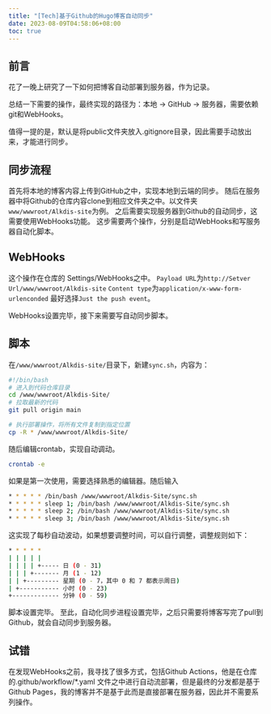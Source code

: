 ```yaml
---
title: "[Tech]基于Github的Hugo博客自动同步"
date: 2023-08-09T04:58:06+08:00
toc: true
---
```

## 前言

花了一晚上研究了一下如何把博客自动部署到服务器，作为记录。

总结一下需要的操作，最终实现的路径为：本地 -> GitHub -> 服务器，需要依赖git和WebHooks。

值得一提的是，默认是将public文件夹放入.gitignore目录，因此需要手动放出来，才能进行同步。

## 同步流程

首先将本地的博客内容上传到GitHub之中，实现本地到云端的同步。
随后在服务器中将Github的仓库内容clone到相应文件夹之中。以文件夹`www/wwwroot/Alkdis-site`为例。
之后需要实现服务器到Github的自动同步，这需要使用WebHooks功能。
这步需要两个操作，分别是启动WebHooks和写服务器自动化脚本。

## WebHooks

这个操作在仓库的 Settings/WebHooks之中。
`Payload URL`为`http://Setver Url/www/wwwroot/Alkdis-site`
`Content type`为`application/x-www-form-urlenconded`
最好选择`Just the push event`。

WebHooks设置完毕，接下来需要写自动同步脚本。

## 脚本

在`/www/wwwroot/Alkdis-site/`目录下，新建`sync.sh`，内容为：

~~~sh
#!/bin/bash
# 进入到代码仓库目录
cd /www/wwwroot/Alkdis-Site/
# 拉取最新的代码
git pull origin main

# 执行部署操作，将所有文件复制到指定位置
cp -R * /www/wwwroot/Alkdis-Site/
~~~

随后编辑crontab，实现自动调动。

~~~sh
crontab -e
~~~

如果是第一次使用，需要选择熟悉的编辑器。随后输入

~~~sh
* * * * * /bin/bash /www/wwwroot/Alkdis-Site/sync.sh
* * * * * sleep 1; /bin/bash /www/wwwroot/Alkdis-Site/sync.sh
* * * * * sleep 2; /bin/bash /www/wwwroot/Alkdis-Site/sync.sh
* * * * * sleep 3; /bin/bash /www/wwwroot/Alkdis-Site/sync.sh
~~~

这实现了每秒自动波动，如果想要调整时间，可以自行调整，调整规则如下：

~~~sh
* * * * *
| | | | |
| | | | +----- 日 (0 - 31)
| | | +------- 月 (1 - 12)
| | +--------- 星期 (0 - 7，其中 0 和 7 都表示周日)
| +----------- 小时 (0 - 23)
+------------- 分钟 (0 - 59)
~~~

脚本设置完毕。
至此，自动化同步进程设置完毕，之后只需要将博客写完了pull到Github，就会自动同步到服务器。

## 试错

在发现WebHooks之前，我寻找了很多方式，包括Github Actions，他是在仓库的.github/workflow/*.yaml 文件之中进行自动流部署，但是最终的分发都是基于Github Pages，我的博客并不是基于此而是直接部署在服务器，因此并不需要系列操作。
